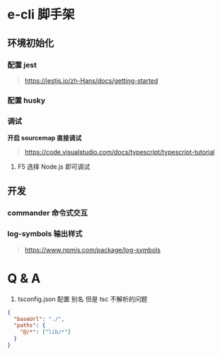 # e-cli 脚手架

## 环境初始化

### 配置 jest

> https://jestjs.io/zh-Hans/docs/getting-started

### 配置 husky

### 调试

**开启 sourcemap 直接调试**

> https://code.visualstudio.com/docs/typescript/typescript-tutorial

1. F5 选择 Node.js 即可调试

## 开发

### commander 命令式交互

### log-symbols 输出样式

> https://www.npmjs.com/package/log-symbols

# Q & A

1. tsconfig.json 配置 别名 但是 tsc 不解析的问题

``` json
{
  "baseUrl": "./",
  "paths": {
    "@/*": ["lib/*"]
  }
}
```
